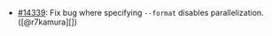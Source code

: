 * [#14339](https://github.com/rubocop/rubocop/pull/14339): Fix bug where specifying `--format` disables parallelization. ([@r7kamura][])
